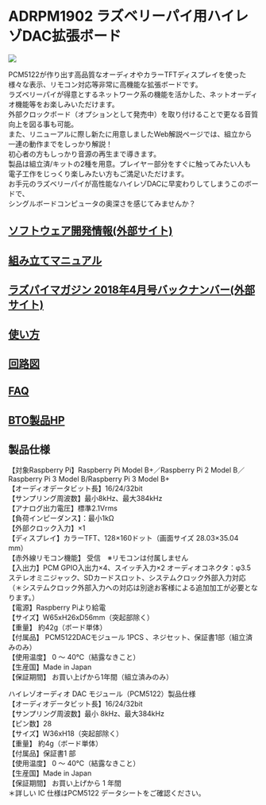 # ADRPM1902 ラズベリーパイ用ハイレゾDAC拡張ボード

![](https://bit-trade-one.co.jp/wp/wp-content/uploads/2019/06/a16f5585b8c63b7a5113ce16b8f2fc79.jpg)

PCM5122が作り出す高品質なオーディオやカラーTFTディスプレイを使った  
様々な表示、リモコン対応等非常に高機能な拡張ボードです。  
ラズベリーパイが得意とするネットワーク系の機能を活かした、ネットオーディオ機能等をお楽しみいただけます。  
外部クロックボード（オプションとして発売中）を取り付けることで更なる音質向上を図る事も可能。  
また、リニューアルに際し新たに用意しましたWeb解説ページでは、組立から一連の動作までをしっかり解説！  
初心者の方もしっかり音源の再生まで導きます。  
製品は組立済/キットの2種を用意。プレイヤー部分をすぐに触ってみたい人も  
電子工作をじっくり楽しみたい方もご満足いただけます。  
お手元のラズベリーパイが高性能なハイレゾDACに早変わりしてしまうこのボードで、  
シングルボードコンピュータの奥深さを感じてみませんか？  

## [ソフトウェア開発情報(外部サイト)](https://gogs.quake4.jp/yoneda/dacboard)

## [組み立てマニュアル](https://bit-trade-one.co.jp/dacbuildmanual/)

## [ラズパイマガジン 2018年4月号バックナンバー(外部サイト)](https://info.nikkeibp.co.jp/media/RAS/atcl/mag/062200017/)

## [使い方](https://bit-trade-one.co.jp/dacusermanual/)

## [回路図](https://github.com/bit-trade-one/ADRPM1902_RasPi_Hi-Res_DAC/tree/master/schematics)

## [FAQ](https://github.com/bit-trade-one/ADRPM1902_RasPi_Hi-Res_DAC/blob/master/FAQ.md)

## [BTO製品HP](https://bit-trade-one.co.jp/adrpm1902/)

## 製品仕様

【対象Raspberry Pi】Raspberry Pi Model B+／Raspberry Pi 2 Model B／Raspberry Pi 3 Model B/Raspberry Pi 3 Model B+  
【オーディオデータビット長】16/24/32bit  
【サンプリング周波数】最小8kHz、最大384kHz  
【アナログ出力電圧】標準2.1Vrms  
【負荷インピーダンス】：最小1kΩ  
【外部クロック入力】×1  
【ディスプレイ】カラーTFT、128×160ドット（画面サイズ 28.03×35.04 mm）  
【赤外線リモコン機能】 受信　※リモコンは付属しません  
【入出力】PCM GPIO入出力×4、スイッチ入力×2 オーディオコネクタ：φ3.5 ステレオミニジャック、SDカードスロット、システムクロック外部入力対応  
（＊システムクロック外部入力への対応は別途お客様による追加加工が必要となります。）  
【電源】Raspberry Piより給電  
【サイズ】W65xH26xD56mm（突起部除く）  
【重量】 約42g（ボード単体）  
【付属品】 PCM5122DACモジュール 1PCS 、ネジセット、保証書1部（組立済みのみ）  
【使用温度】 0 ～ 40℃（結露なきこと）  
【生産国】Made in Japan  
【保証期間】 お買い上げから1年間（組立済みのみ）  

ハイレゾオーディオ DAC モジュール（PCM5122）製品仕様   
 【オーディオデータビット長】16/24/32bit   
 【サンプリング周波数】最小 8kHz、最大384kHz   
 【ピン数】28   
 【サイズ】W36xH18（突起部除く）   
 【重量】 約4g（ボード単体）   
 【付属品】保証書1 部   
 【使用温度】 0 ～ 40℃（結露なきこと）   
 【生産国】Made in Japan   
 【保証期間】 お買い上げから 1 年間   
＊詳しい IC 仕様はPCM5122 データシートをご確認ください。  
